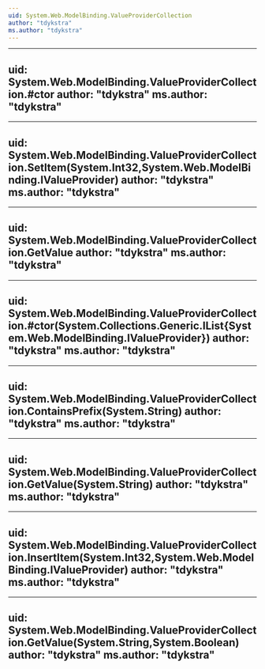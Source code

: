 ```yaml
---
uid: System.Web.ModelBinding.ValueProviderCollection
author: "tdykstra"
ms.author: "tdykstra"
---
```


---
uid: System.Web.ModelBinding.ValueProviderCollection.#ctor
author: "tdykstra"
ms.author: "tdykstra"
---

---
uid: System.Web.ModelBinding.ValueProviderCollection.SetItem(System.Int32,System.Web.ModelBinding.IValueProvider)
author: "tdykstra"
ms.author: "tdykstra"
---

---
uid: System.Web.ModelBinding.ValueProviderCollection.GetValue
author: "tdykstra"
ms.author: "tdykstra"
---

---
uid: System.Web.ModelBinding.ValueProviderCollection.#ctor(System.Collections.Generic.IList{System.Web.ModelBinding.IValueProvider})
author: "tdykstra"
ms.author: "tdykstra"
---

---
uid: System.Web.ModelBinding.ValueProviderCollection.ContainsPrefix(System.String)
author: "tdykstra"
ms.author: "tdykstra"
---

---
uid: System.Web.ModelBinding.ValueProviderCollection.GetValue(System.String)
author: "tdykstra"
ms.author: "tdykstra"
---

---
uid: System.Web.ModelBinding.ValueProviderCollection.InsertItem(System.Int32,System.Web.ModelBinding.IValueProvider)
author: "tdykstra"
ms.author: "tdykstra"
---

---
uid: System.Web.ModelBinding.ValueProviderCollection.GetValue(System.String,System.Boolean)
author: "tdykstra"
ms.author: "tdykstra"
---
